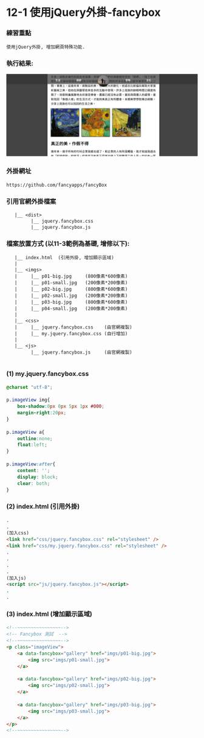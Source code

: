 # 12-1 使用jQuery外掛-fancybox

### 練習重點
```
使用jQuery外掛, 增加網頁特殊功能.
```

### 執行結果:
![GitHub Logo](/imgs/results12-1.jpg)


### 外掛網址
```
https://github.com/fancyapps/fancyBox
```

### 引用官網外掛檔案
```
   |__ <dist>
         |__ jquery.fancybox.css
         |__ jquery.fancybox.js
```


### 檔案放置方式 (以11-3範例為基礎, 增修以下):
```
   |__ index.html  (引用外掛, 增加顯示區域) 
   |
   |__ <imgs>
   |     |__ p01-big.jpg     (800像素*600像素)
   |     |__ p01-small.jpg   (200像素*200像素)
   |     |__ p02-big.jpg     (800像素*600像素)
   |     |__ p02-small.jpg   (200像素*200像素)
   |     |__ p03-big.jpg     (800像素*600像素)
   |     |__ p04-small.jpg   (200像素*200像素)   
   |     
   |__ <css>
   |     |__ jquery.fancybox.css    (由官網複製)
   |     |__ my.jquery.fancybox.css (自行增加) 
   |
   |__ <js>
         |__ jquery.fancybox.js     (由官網複製)     
  
```


### (1) my.jquery.fancybox.css
``` css
@charset "utf-8";

p.imageView img{
    box-shadow:0px 0px 5px 1px #000;
    margin-right:20px;
}

p.imageView a{
    outline:none;
    float:left;
}

p.imageView:after{
    content: '';
    display: block;
    clear: both;
}
```


### (2) index.html (引用外掛)  
``` html
.
.
(加入css)
<link href="css/jquery.fancybox.css" rel="stylesheet" />
<link href="css/my.jquery.fancybox.css" rel="stylesheet" />
.
.
.
.
(加入js)
<script src="js/jquery.fancybox.js"></script> 
.
.
```

### (3) index.html (增加顯示區域)  
``` html
<!--~~~~~~~~~~~~~~~~-->
<!-- Fancybox 測試  -->
<!--~~~~~~~~~~~~~~~~-->
<p class="imageView">
    <a data-fancybox="gallery" href="imgs/p01-big.jpg">
        <img src="imgs/p01-small.jpg">
    </a>
                
    <a data-fancybox="gallery" href="imgs/p02-big.jpg">
        <img src="imgs/p02-small.jpg">
    </a> 
                
    <a data-fancybox="gallery" href="imgs/p03-big.jpg">
        <img src="imgs/p03-small.jpg">
    </a>                     
</p>
<!--~~~~~~~~~~~~~~~~--> 
```
